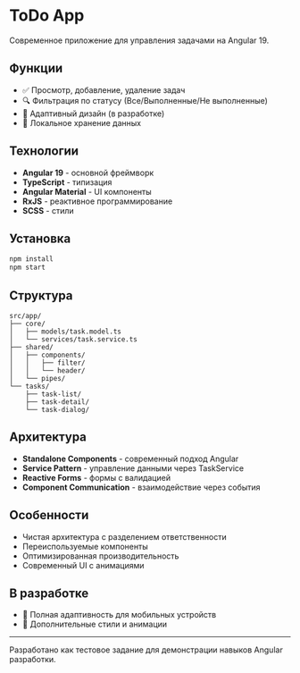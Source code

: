 # ToDo App

Современное приложение для управления задачами на Angular 19.

## Функции

- ✅ Просмотр, добавление, удаление задач
- 🔍 Фильтрация по статусу (Все/Выполненные/Не выполненные)
- 📱 Адаптивный дизайн (в разработке)
- 💾 Локальное хранение данных

## Технологии

- **Angular 19** - основной фреймворк
- **TypeScript** - типизация
- **Angular Material** - UI компоненты
- **RxJS** - реактивное программирование
- **SCSS** - стили

## Установка

```bash
npm install
npm start
```

## Структура

```
src/app/
├── core/
│   ├── models/task.model.ts
│   └── services/task.service.ts
├── shared/
│   ├── components/
│   │   ├── filter/
│   │   └── header/
│   └── pipes/
└── tasks/
    ├── task-list/
    ├── task-detail/
    └── task-dialog/
```

## Архитектура

- **Standalone Components** - современный подход Angular
- **Service Pattern** - управление данными через TaskService
- **Reactive Forms** - формы с валидацией
- **Component Communication** - взаимодействие через события

## Особенности

- Чистая архитектура с разделением ответственности
- Переиспользуемые компоненты
- Оптимизированная производительность
- Современный UI с анимациями

## В разработке

- 📱 Полная адаптивность для мобильных устройств
- 🎨 Дополнительные стили и анимации

---

Разработано как тестовое задание для демонстрации навыков Angular разработки.
